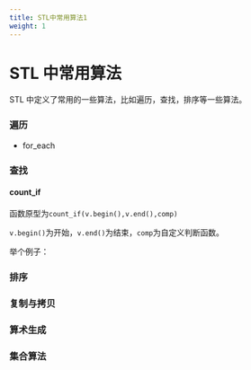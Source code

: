 ```yaml
---
title: STL中常用算法1
weight: 1
---
```


# STL 中常用算法

STL 中定义了常用的一些算法，比如遍历，查找，排序等一些算法。

### 遍历

- for_each

### 查找

#### count_if

函数原型为`count_if(v.begin(),v.end(),comp)`

`v.begin()`为开始，`v.end()`为结束，`comp`为自定义判断函数。

举个例子：

### 排序

### 复制与拷贝

### 算术生成

### 集合算法
